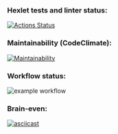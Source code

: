 ### Hexlet tests and linter status:
[![Actions Status](https://github.com/panraman/frontend-project-lvl1/workflows/hexlet-check/badge.svg)](https://github.com/panraman/frontend-project-lvl1/actions)

### Maintainability (CodeClimate):
[![Maintainability](https://api.codeclimate.com/v1/badges/a99a88d28ad37a79dbf6/maintainability)](https://codeclimate.com/github/codeclimate/codeclimate/maintainability)

### Workflow status:
![example workflow](https://github.com/panraman/frontend-project-lvl1/actions/workflows/makelint.yml/badge.svg)

### Brain-even:
[![asciicast](https://asciinema.org/a/NyyEdBcEDDXhZo2ZGvEZEYHQ3.svg)](https://asciinema.org/a/NyyEdBcEDDXhZo2ZGvEZEYHQ3)
